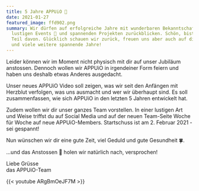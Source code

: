 ```yaml
---
title: 5 Jahre APPUiO 🥳
date: 2021-01-27
featured_image: ffd902.png
summary: Wir dürfen auf erfolgreiche Jahre mit wunderbaren Bekanntschaften,
  lustigen Events 🍻 und spannenden Projekten zurückblicken. Schön, bist du ein
  Teil davon. Glücklich schauen wir zurück, freuen uns aber auch auf die Zukunft
  und viele weitere spannende Jahre!
---
```

Leider können wir im Moment nicht physisch mit dir auf unser Jubiläum anstossen. Dennoch wollen wir APPUiO in irgendeiner Form feiern und haben uns deshalb etwas Anderes ausgedacht.

Unser neues APPUiO Video soll zeigen, was wir seit den Anfängen mit Herzblut verfolgen, was uns ausmacht und wer wir überhaupt sind. Es soll zusammenfassen, wie sich APPUiO in den letzten 5 Jahren entwickelt hat.

Zudem wollen wir dir unser ganzes Team vorstellen. In einer lustigen Art und Weise triffst du auf Social Media und auf der neuen Team-Seite Woche für Woche auf neue APPUiO-Members. Startschuss ist am 2. Februar 2021 - sei gespannt!

Nun wünschen wir dir eine gute Zeit, viel Geduld und gute Gesundheit 🍀.

...und das Anstossen 🍻 holen wir natürlich nach, versprochen!

Liebe Grüsse\
das APPUiO-Team

{{< youtube ARgBmOeJF7M >}}